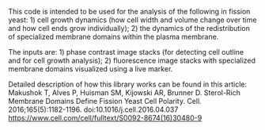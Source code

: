 This code is intended to be used for the analysis of the following in fission yeast: 1) cell growth dynamics (how cell width and volume change over time and how cell ends grow individually); 2) the dynamics of the redistribution of specialized membrane domains within the plasma membrane.

The inputs are: 1) phase contrast image stacks (for detecting cell outline and for cell growth analysis); 2) fluorescence image stacks with specialized membrane domains visualized using a live marker.

Detailed description of how this library works can be found in this article:
Makushok T, Alves P, Huisman SM, Kijowski AR, Brunner D. Sterol-Rich Membrane Domains Define Fission Yeast Cell Polarity. Cell. 2016;165(5):1182-1196. doi:10.1016/j.cell.2016.04.037
https://www.cell.com/cell/fulltext/S0092-8674(16)30480-9
